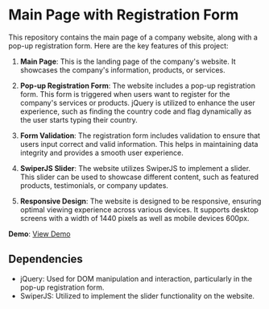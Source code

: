 # Main Page with Registration Form

This repository contains the main page of a company website, along with a pop-up registration form. Here are the key features of this project:

1. **Main Page**: This is the landing page of the company's website. It showcases the company's information, products, or services.

2. **Pop-up Registration Form**: The website includes a pop-up registration form. This form is triggered when users want to register for the company's services or products. jQuery is utilized to enhance the user experience, such as finding the country code and flag dynamically as the user starts typing their country.

3. **Form Validation**: The registration form includes validation to ensure that users input correct and valid information. This helps in maintaining data integrity and provides a smooth user experience.

4. **SwiperJS Slider**: The website utilizes SwiperJS to implement a slider. This slider can be used to showcase different content, such as featured products, testimonials, or company updates.

5. **Responsive Design**: The website is designed to be responsive, ensuring optimal viewing experience across various devices. It supports desktop screens with a width of 1440 pixels as well as mobile devices 600px.

**Demo**: [View Demo](https://leonidshamarin.github.io/mainpageWithregistrationForm/)

## Dependencies

- jQuery: Used for DOM manipulation and interaction, particularly in the pop-up registration form.
- SwiperJS: Utilized to implement the slider functionality on the website.
